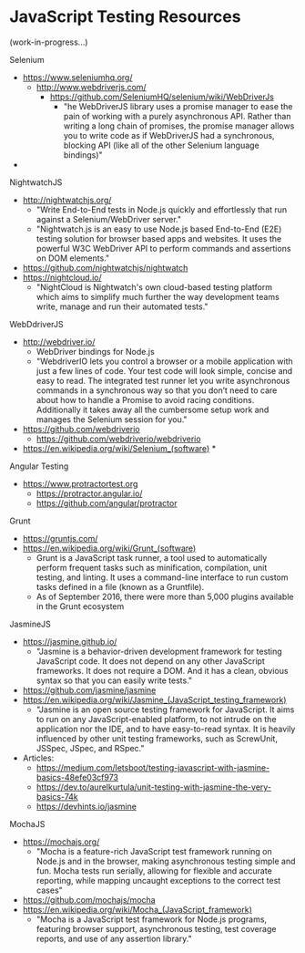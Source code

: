 JavaScript Testing Resources
====    
(work-in-progress...)


Selenium
* https://www.seleniumhq.org/
  * http://www.webdriverjs.com/ 
    * https://github.com/SeleniumHQ/selenium/wiki/WebDriverJs
      * "he WebDriverJS library uses a promise manager to ease the pain of working with a purely asynchronous API. Rather than writing a long chain of promises, the promise manager allows you to write code as if WebDriverJS had a synchronous, blocking API (like all of the other Selenium language bindings)"
* 



NightwatchJS
* http://nightwatchjs.org/
  * "Write End-to-End tests in Node.js quickly and effortlessly that run against a Selenium/WebDriver server."
  * "Nightwatch.js is an easy to use Node.js based End-to-End (E2E) testing solution for browser based apps and websites. It uses the powerful W3C WebDriver API to perform commands and assertions on DOM elements."
* https://github.com/nightwatchjs/nightwatch
* https://nightcloud.io/
  * "NightCloud is Nightwatch's own cloud-based testing platform
which aims to simplify much further the way development teams write,
manage and run their automated tests."


WebDdriverJS
* http://webdriver.io/
  * WebDriver bindings for Node.js
  * "WebdriverIO lets you control a browser or a mobile application with just a few lines of code. Your test code will look simple, concise and easy to read. The integrated test runner let you write asynchronous commands in a synchronous way so that you don’t need to care about how to handle a Promise to avoid racing conditions. Additionally it takes away all the cumbersome setup work and manages the Selenium session for you."
* https://github.com/webdriverio
  * https://github.com/webdriverio/webdriverio
* https://en.wikipedia.org/wiki/Selenium_(software)
  * 

Angular Testing
* https://www.protractortest.org
  * https://protractor.angular.io/
  * https://github.com/angular/protractor


Grunt 
* https://gruntjs.com/
* https://en.wikipedia.org/wiki/Grunt_(software)
  * Grunt is a JavaScript task runner, a tool used to automatically perform frequent tasks such as minification, compilation, unit testing, and linting. It uses a command-line interface to run custom tasks defined in a file (known as a Gruntfile).
  * As of September 2016, there were more than 5,000 plugins available in the Grunt ecosystem


JasmineJS
* https://jasmine.github.io/
  * "Jasmine is a behavior-driven development framework for testing JavaScript code. It does not depend on any other JavaScript frameworks. It does not require a DOM. And it has a clean, obvious syntax so that you can easily write tests."
* https://github.com/jasmine/jasmine
* https://en.wikipedia.org/wiki/Jasmine_(JavaScript_testing_framework)
  * "Jasmine is an open source testing framework for JavaScript. It aims to run on any JavaScript-enabled platform, to not intrude on the application nor the IDE, and to have easy-to-read syntax. It is heavily influenced by other unit testing frameworks, such as ScrewUnit, JSSpec, JSpec, and RSpec."
* Articles:
  * https://medium.com/letsboot/testing-javascript-with-jasmine-basics-48efe03cf973
  * https://dev.to/aurelkurtula/unit-testing-with-jasmine-the-very-basics-74k
  * https://devhints.io/jasmine


MochaJS
* https://mochajs.org/
  * "Mocha is a feature-rich JavaScript test framework running on Node.js and in the browser, making asynchronous testing simple and fun. Mocha tests run serially, allowing for flexible and accurate reporting, while mapping uncaught exceptions to the correct test cases"
* https://github.com/mochajs/mocha
* https://en.wikipedia.org/wiki/Mocha_(JavaScript_framework)
  * "Mocha is a JavaScript test framework for Node.js programs, featuring browser support, asynchronous testing, test coverage reports, and use of any assertion library."


